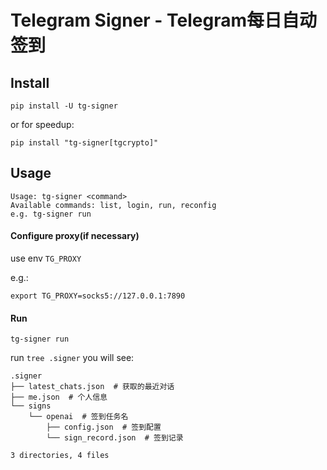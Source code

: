 # Telegram Signer - Telegram每日自动签到

## Install
```
pip install -U tg-signer
```
or for speedup:
```
pip install "tg-signer[tgcrypto]"
```

## Usage
```
Usage: tg-signer <command>
Available commands: list, login, run, reconfig
e.g. tg-signer run
```
#### Configure proxy(if necessary)
use env `TG_PROXY`

e.g.:
```
export TG_PROXY=socks5://127.0.0.1:7890
```

#### Run
`tg-signer run`

run `tree .signer` you will see:
```
.signer
├── latest_chats.json  # 获取的最近对话
├── me.json  # 个人信息
└── signs
    └── openai  # 签到任务名
        ├── config.json  # 签到配置
        └── sign_record.json  # 签到记录

3 directories, 4 files
```
